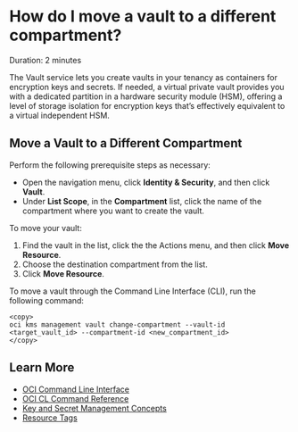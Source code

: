 # How do I move a vault to a different compartment?
Duration: 2 minutes

The Vault service lets you create vaults in your tenancy as containers for encryption keys and secrets. If needed, a virtual private vault provides you with a dedicated partition in a hardware security module (HSM), offering a level of storage isolation for encryption keys that’s effectively equivalent to a virtual independent HSM.

## Move a Vault to a Different Compartment

Perform the following prerequisite steps as necessary:
* Open the navigation menu, click **Identity & Security**, and then click **Vault**.
* Under **List Scope**, in the **Compartment** list, click the name of the compartment where you want to create the vault.

To move your vault:
1. Find the vault in the list, click the the Actions menu, and then click **Move Resource**.
2. Choose the destination compartment from the list.
3. Click **Move Resource**.

To move a vault through the Command Line Interface (CLI), run the following command:

```
<copy>
oci kms management vault change-compartment --vault-id <target_vault_id> --compartment-id <new_compartment_id>
</copy>
```

## Learn More

* [OCI Command Line Interface](https://docs.oracle.com/en-us/iaas/Content/API/Concepts/cliconcepts.htm)
* [OCI CL Command Reference](https://docs.oracle.com/en-us/iaas/tools/oci-cli/2.9.5/oci_cli_docs/index.html)
* [Key and Secret Management Concepts](https://docs.oracle.com/en-us/iaas/Content/KeyManagement/Concepts/keyoverview.htm#concepts)
* [Resource Tags](https://docs.oracle.com/en-us/iaas/Content/General/Concepts/resourcetags.htm#Resource_Tags)
